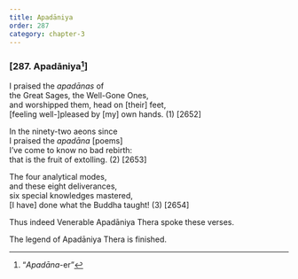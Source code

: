 ```yaml
---
title: Apadāniya
order: 287
category: chapter-3
---
```


### \[287. Apadāniya[^1]\]

I praised the *apadānas* of  
the Great Sages, the Well-Gone Ones,  
and worshipped them, head on \[their\] feet,  
\[feeling well-\]pleased by \[my\] own hands. (1) \[2652\]

In the ninety-two aeons since  
I praised the *apadāna* \[poems\]  
I’ve come to know no bad rebirth:  
that is the fruit of extolling. (2) \[2653\]

The four analytical modes,  
and these eight deliverances,  
six special knowledges mastered,  
\[I have\] done what the Buddha taught! (3) \[2654\]

Thus indeed Venerable Apadāniya Thera spoke these verses.

The legend of Apadāniya Thera is finished.

[^1]: “*Apadāna*-er”
